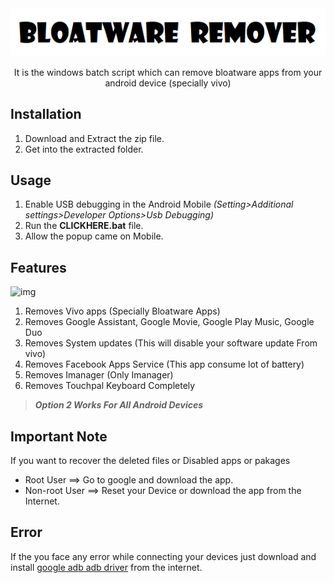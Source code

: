 
<div align="center">
<img src="/Images/img2.png" alt="spotDL"/>
  
It is the windows batch script which can remove bloatware apps from your android device (specially vivo)
</div>

## Installation

1. Download and Extract the zip file. 
2. Get into the extracted folder.


## Usage

1. Enable USB debugging in the Android Mobile *(Setting>Additional settings>Developer Options>Usb Debugging)*
2. Run the **CLICKHERE.bat** file.
3. Allow the popup came on Mobile.

## Features

![img](https://user-images.githubusercontent.com/80062969/144720033-88d4c3f4-a41a-48eb-8dcc-307487e9c5af.png)

1. Removes Vivo apps (Specially Bloatware Apps)
2. Removes Google Assistant, Google Movie, Google Play Music, Google Duo 
3. Removes System updates (This will disable your software update From vivo)
4. Removes Facebook Apps Service (This app consume lot of battery)
5. Removes Imanager (Only Imanager)
6. Removes Touchpal Keyboard Completely

> **_Option 2 Works For All Android Devices_**

## Important Note

If you want to recover the deleted files or Disabled apps or pakages

- Root User ==> Go to google and download the app.
- Non-root User ==> Reset your Device or download the app from the Internet.


## Error

If the you face any error while connecting your devices just download and install [google adb adb driver](https://developer.android.com/studio/run/win-usb) from the internet.

